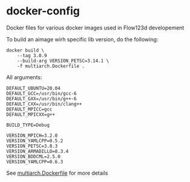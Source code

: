 # docker-config
Docker files for various docker images used in Flow123d developement


To build an aimage wirh specific lib version, do the following:
```
docker build \
    --tag 3.0.9
    --build-arg VERSION_PETSC=3.14.1 \
    -f multiarch.Dockerfile .
```

All arguments:
```
DEFAULT_UBUNTU=20.04
DEFAULT_GCC=/usr/bin/gcc-6
DEFAULT_GXX=/usr/bin/g++-6
DEFAULT_CXX=/usr/bin/clang++
DEFAULT_MPICC=gcc
DEFAULT_MPICXX=g++

BUILD_TYPE=Debug

VERSION_MPICH=3.2.0
VERSION_YAMLCPP=0.5.2
VERSION_PETSC=3.8.3
VERSION_ARMADILLO=8.3.4
VERSION_BDDCML=2.5.0
VERSION_YAMLCPP=0.6.3
```

See [multiarch.Dockerfile](multiarch.Dockerfile) for more details
